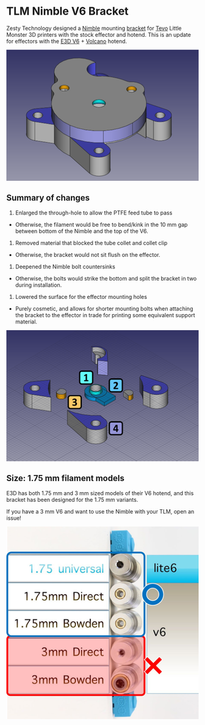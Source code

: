 # TLM Nimble V6 Bracket

Zesty Technology designed a [Nimble](https://zestytechnology.readthedocs.io/en/latest/nimble/index.html) mounting [bracket](https://www.thingiverse.com/thing:2701541) for [Tevo](https://tevo3dprinterstore.com) Little Monster 3D printers with the stock effector and hotend. This is an update for effectors with the [E3D V6](https://e3d-online.dozuki.com/Guide/V6+Assembly/6) + [Volcano](https://e3d-online.dozuki.com/Guide/Building+a+new+Volcano/9) hotend.

![rendering of the updated bracket](/docs/tlm-nimble-v6-freecad.png)

## Summary of changes

1. Enlarged the through-hole to allow the PTFE feed tube to pass
  - Otherwise, the filament would be free to bend/kink in the 10 mm gap between bottom of the Nimble and the top of the V6.
1. Removed material that blocked the tube collet and collet clip
  - Otherwise, the bracket would not sit flush on the effector.
1. Deepened the Nimble bolt countersinks
  - Otherwise, the bolts would strike the bottom and split the bracket in two during installation.
1. Lowered the surface for the effector mounting holes
  - Purely cosmetic, and allows for shorter mounting bolts when attaching the bracket to the effector in trade for printing some equivalent support material.

![rendering of the removed regions from the original bracket](/docs/regions-removed-labeled.png)

## Size: 1.75 mm filament models

E3D has both 1.75 mm and 3 mm sized models of their V6 hotend, and this bracket has been designed for the 1.75 mm variants.

If you have a 3 mm V6 and want to use the Nimble with your TLM, open an issue!

![V6 model sizes](/docs/v6-models-supported.jpg)
